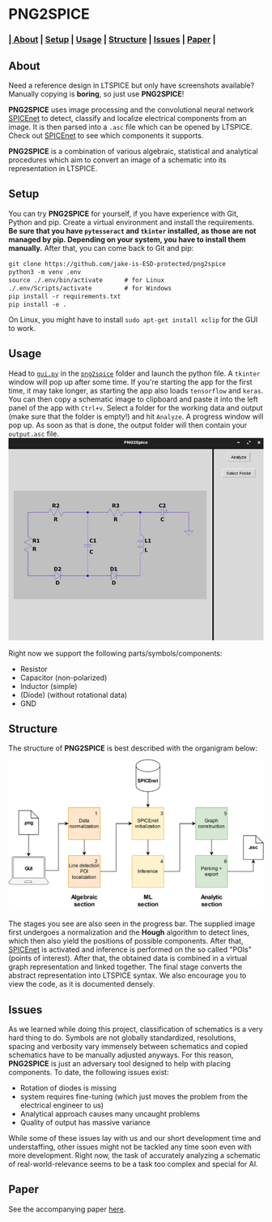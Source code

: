 # PNG2SPICE

### |[ About](#about) | [Setup](#setup) | [Usage](#usage) | [Structure](#structure) | [Issues](#issues) | [Paper](#paper) |

## About
Need a reference design in LTSPICE but only have screenshots available? Manually copying is **boring**, so just use **PNG2SPICE**!

**PNG2SPICE** uses image processing and the convolutional neural network [SPICEnet](https://github.com/jake-is-ESD-protected/SPICEnet) to detect, classify and localize electrical components from an image. It is then parsed into a `.asc` file which can be opened by LTSPICE. Check out [SPICEnet](https://github.com/jake-is-ESD-protected/SPICEnet) to see which components it supports.

**PNG2SPICE** is a combination of various algebraic, statistical and analytical procedures which aim to convert an image of a schematic into its representation in LTSPICE. 

## Setup
You can try **PNG2SPICE** for yourself, if you have experience with Git, Python and pip. Create a virtual environment and install the requirements.
**Be sure that you have `pytesseract` and `tkinter` installed, as those are not managed by pip. Depending on your system, you have to install them manually.** After that, you can come back to Git and pip:
```
git clone https://github.com/jake-is-ESD-protected/png2spice
python3 -m venv .env
source ./.env/bin/activate      # for Linux
./.env/Scripts/activate         # for Windows
pip install -r requirements.txt
pip install -e .
```
On Linux, you might have to install `sudo apt-get install xclip` for the GUI to work.

## Usage
Head to [`gui.py`](/png2spice/gui.py) in the [`png2spice`](/png2spice/) folder and launch the python file. A `tkinter` window will pop up after some time. If you're starting the app for the first time, it may take longer, as starting the app also loads `tensorflow` and `keras`. You can then copy a schematic image to clipboard and paste it into the left panel of the app with `Ctrl+v`. Select a folder for the working data and output (make sure that the folder is empty!) and hit `Analyze`. A progress window will pop up. As soon as that is done, the output folder will then contain your `output.asc` file.
![app](/docs/png2spice_app.png)

Right now we support the following parts/symbols/components:
- Resistor
- Capacitor (non-polarized)
- Inductor (simple)
- (Diode) (without rotational data)
- GND



## Structure
The structure of **PNG2SPICE** is best described with the organigram below:

![organigram](docs/PNG2SPICE_UML.png)

The stages you see are also seen in the progress bar. The supplied image first undergoes a normalization and the **Hough** algorithm to detect lines, which then also yield the positions of possible components. After that, [SPICEnet](https://github.com/jake-is-ESD-protected/SPICEnet) is activated and inference is performed on the so called "POIs" (points of interest). After that, the obtained data is combined in a virtual graph representation and linked together. The final stage converts the abstract representation into LTSPICE syntax. We also encourage you to view the code, as it is documented densely.

## Issues
As we learned while doing this project, classification of schematics is a very hard thing to do. Symbols are not globally standardized, resolutions, spacing and verbosity vary immensely between schematics and copied schematics have to be manually adjusted anyways. For this reason, **PNG2SPICE** is just an adversary tool designed to help with placing components. To date, the following issues exist:

- Rotation of diodes is missing
- system requires fine-tuning (which just moves the problem from the electrical engineer to us)
- Analytical approach causes many uncaught problems
- Quality of output has massive variance

While some of these issues lay with us and our short development time and understaffing, other issues might not be tackled any time soon even with more development. Right now, the task of accurately analyzing a schematic of real-world-relevance seems to be a task too complex and special for AI.

## Paper
See the accompanying paper [here]().


